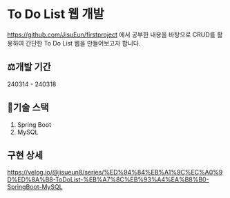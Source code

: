 # To Do List 웹 개발
<https://github.com/JisuEun/firstproject> 에서 공부한 내용을 바탕으로 CRUD를 활용하여 간단한 To Do List 웹을 만들어보고자 합니다.

## ⚖️개발 기간
240314 - 240318

## 🌟기술 스택
1. Spring Boot
2. MySQL

## 구현 상세
<https://velog.io/@jisueun8/series/%ED%94%84%EB%A1%9C%EC%A0%9D%ED%8A%B8-ToDoList-%EB%A7%8C%EB%93%A4%EA%B8%B0-SpringBoot-MySQL>

